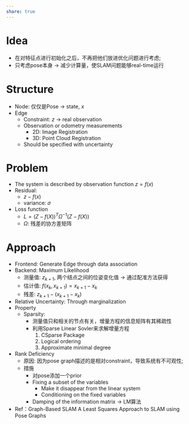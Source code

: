 ```yaml
---
share: true
---
```


# Idea
- 在对特征点进行初始化之后，不再把他们放进优化问题进行考虑;
- 只考虑pose本身 → 减少计算量，使SLAM问题能够real-time运行

# Structure
- Node: 仅仅是Pose → state, $x$
- Edge
	- Constraint: 	$z$ → real observation
	- Observation or odometry measurements
		- 2D: Image Registration
		- 3D: Point Cloud Registration
	- Should be specified with uncertainty

 # Problem
 - The system is described by observation function $z = f(x)$
 - Residual: 
	 - $z - f(x)$
	 - variance: $\sigma$
- Loss function
	- $L = (Z - f(X))^T\Omega^{-1}(Z - f(X))$
	- $\Omega$: 残差的协方差矩阵

# Approach
- Frontend: Generate Edge through data association
- Backend: Maximum Likelihood
	- 测量值: $z_{k+1}$, 两个结点之间的位姿变化值 → 通过配准方法获得
	- 估计值: $f(x_k, x_{k+1}) = x_{k+1} - x_k$
	- 残差: $z_{k+1} - (x_{k+1} - x_k)$
- Relative Uncertainty: Through marginalization
- Property
	- Sparsity: 
		- 测量值只和相关的节点有关，增量方程的信息矩阵有其稀疏性
		- 利用Sparse Linear Sovler来求解增量方程
			1. CSparse Package
			2. Logical ordering 
			3. Approximate minimal degree
- Rank Deficiency
	- 原因: 因为pose graph描述的是相对constraint，导致系统有不可观性;
	- 措施
		- 对pose添加一个prior
		- Fixing a subset of the variables
			- Make it disappear from the linear system
			- Conditioning on the fixed variables
		- Damping of the information matrix → LM算法
- Ref：Graph-Based SLAM A Least Squares Approach to  SLAM using Pose Graphs
